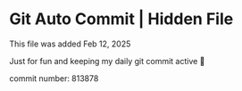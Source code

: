 # Git Auto Commit | Hidden File

This file was added Feb 12, 2025

Just for fun and keeping my daily git commit active 🤪

commit number: 813878
